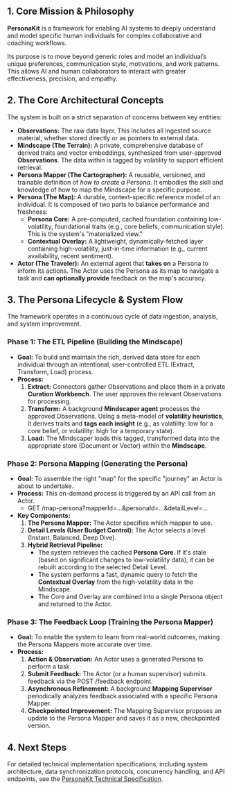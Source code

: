 ## **1. Core Mission & Philosophy**

**PersonaKit** is a framework for enabling AI systems to deeply understand and model specific human individuals for complex collaborative and coaching workflows.

Its purpose is to move beyond generic roles and model an individual’s unique preferences, communication style, motivations, and work patterns. This allows AI and human collaborators to interact with greater effectiveness, precision, and empathy.

## **2. The Core Architectural Concepts**

The system is built on a strict separation of concerns between key entities:

* **Observations:** The raw data layer. This includes all ingested source material, whether stored directly or as pointers to external data.  
* **Mindscape (The Terrain):** A private, comprehensive database of derived traits and vector embeddings, synthesized from user-approved **Observations**. The data within is tagged by volatility to support efficient retrieval.  
* **Persona Mapper (The Cartographer):** A reusable, versioned, and trainable definition of *how to create a Persona*. It embodies the skill and knowledge of how to map the Mindscape for a specific purpose.  
* **Persona (The Map):** A durable, context-specific reference model of an individual. It is composed of two parts to balance performance and freshness:  
  * **Persona Core:** A pre-computed, cached foundation containing low-volatility, foundational traits (e.g., core beliefs, communication style). This is the system's "materialized view."  
  * **Contextual Overlay:** A lightweight, dynamically-fetched layer containing high-volatility, just-in-time information (e.g., current availability, recent sentiment).  
* **Actor (The Traveler):** An external agent that **takes on** a Persona to inform its actions. The Actor uses the Persona as its map to navigate a task and **can optionally provide** feedback on the map's accuracy.

## **3. The Persona Lifecycle & System Flow**

The framework operates in a continuous cycle of data ingestion, analysis, and system improvement.

### **Phase 1: The ETL Pipeline (Building the Mindscape)**

* **Goal:** To build and maintain the rich, derived data store for each individual through an intentional, user-controlled ETL (Extract, Transform, Load) process.  
* **Process:**  
  1. **Extract:** Connectors gather Observations and place them in a private **Curation Workbench**. The user approves the relevant Observations for processing.  
  2. **Transform:** A background **Mindscaper agent** processes the approved Observations. Using a meta-model of **volatility heuristics**, it derives traits and **tags each insight** (e.g., as volatility: low for a core belief, or volatility: high for a temporary state).  
  3. **Load:** The Mindscaper loads this tagged, transformed data into the appropriate store (Document or Vector) within the **Mindscape**.

### **Phase 2: Persona Mapping (Generating the Persona)**

* **Goal:** To assemble the right "map" for the specific "journey" an Actor is about to undertake.  
* **Process:** This on-demand process is triggered by an API call from an Actor.  
  * GET /map-persona?mapperId=...\&personaId=...\&detailLevel=...  
* **Key Components:**  
  1. **The Persona Mapper:** The Actor specifies which mapper to use.  
  2. **Detail Levels (User Budget Control):** The Actor selects a level (Instant, Balanced, Deep Dive).  
  3. **Hybrid Retrieval Pipeline:**  
     * The system retrieves the cached **Persona Core**. If it's stale (based on significant changes to low-volatility data), it can be rebuilt according to the selected Detail Level.  
     * The system performs a fast, dynamic query to fetch the **Contextual Overlay** from the high-volatility data in the Mindscape.  
     * The Core and Overlay are combined into a single Persona object and returned to the Actor.

### **Phase 3: The Feedback Loop (Training the Persona Mapper)**

* **Goal:** To enable the system to learn from real-world outcomes, making the Persona Mappers more accurate over time.  
* **Process:**  
  1. **Action & Observation:** An Actor uses a generated Persona to perform a task.  
  2. **Submit Feedback:** The Actor (or a human supervisor) submits feedback via the POST /feedback endpoint.  
  3. **Asynchronous Refinement:** A background **Mapping Supervisor** periodically analyzes feedback associated with a specific Persona Mapper.  
  4. **Checkpointed Improvement:** The Mapping Supervisor proposes an update to the Persona Mapper and saves it as a new, checkpointed version.

## **4. Next Steps**

For detailed technical implementation specifications, including system architecture, data synchronization protocols, concurrency handling, and API endpoints, see the [PersonaKit Technical Specification](persona-kit-technical-spec.md).